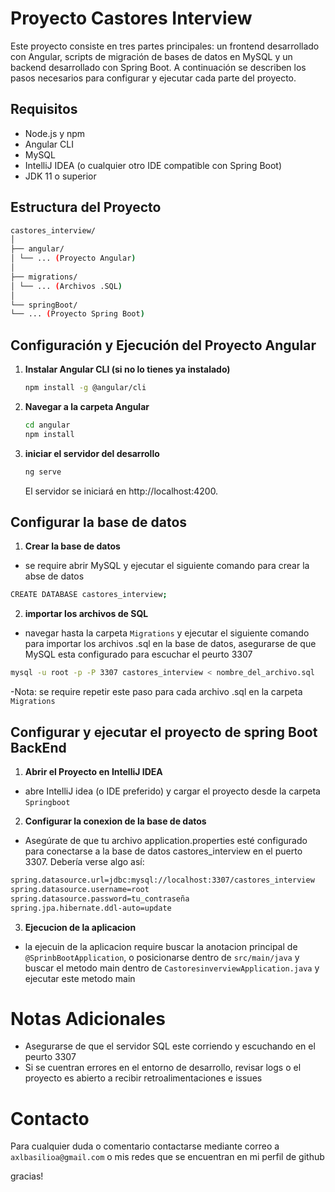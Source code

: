 # Proyecto Castores Interview

Este proyecto consiste en tres partes principales: un frontend desarrollado con Angular, scripts de migración de bases de datos en MySQL y un backend desarrollado con Spring Boot. A continuación se describen los pasos necesarios para configurar y ejecutar cada parte del proyecto.

## Requisitos

- Node.js y npm
- Angular CLI
- MySQL
- IntelliJ IDEA (o cualquier otro IDE compatible con Spring Boot)
- JDK 11 o superior

## Estructura del Proyecto

```bash
castores_interview/
│
├── angular/
│ └── ... (Proyecto Angular)
│
├── migrations/
│ └── ... (Archivos .SQL)
│
└── springBoot/
└── ... (Proyecto Spring Boot)
```

## Configuración y Ejecución del Proyecto Angular

1. **Instalar Angular CLI (si no lo tienes ya instalado)**

   ```bash
   npm install -g @angular/cli
    ```
2. **Navegar a la carpeta Angular**
    ```bash
    cd angular
    npm install
    ```
3. **iniciar el servidor del desarrollo**
    ```bash
    ng serve
    ```
    El servidor se iniciará en http://localhost:4200.

## Configurar la base de datos

1. **Crear la base de datos**
- se require abrir MySQL y ejecutar el siguiente comando para crear la abse de datos
```bash
CREATE DATABASE castores_interview;
```
2. **importar los archivos de SQL**
- navegar hasta la carpeta `Migrations` y ejecutar el siguiente comando para importar los archivos .sql en la base de datos, asegurarse de que MySQL esta configurado para escuchar el peurto 3307

```bash
mysql -u root -p -P 3307 castores_interview < nombre_del_archivo.sql
```
-Nota: se require repetir este paso para cada archivo .sql en la carpeta `Migrations`

## Configurar y ejecutar el proyecto de spring Boot BackEnd
1. **Abrir el Proyecto en IntelliJ IDEA**
- abre IntelliJ idea (o IDE preferido) y cargar el proyecto desde la carpeta `Springboot`
2. **Configurar la conexion de la base de datos**
- Asegúrate de que tu archivo application.properties esté configurado para conectarse a la base de datos castores_interview en el puerto 3307. Debería verse algo así:
```bash
spring.datasource.url=jdbc:mysql://localhost:3307/castores_interview
spring.datasource.username=root
spring.datasource.password=tu_contraseña
spring.jpa.hibernate.ddl-auto=update
```
3. **Ejecucion de la aplicacion**
- la ejecuin de la aplicacion require buscar la anotacion principal de `@SprinbBootApplication`, o posicionarse dentro de `src/main/java` y buscar el metodo main dentro de `CastoresinverviewApplication.java` y ejecutar este metodo main

# Notas Adicionales
- Asegurarse de que el servidor SQL este corriendo y escuchando en el peurto 3307
- Si se cuentran errores en el entorno de desarrollo, revisar logs o el proyecto es abierto a recibir retroalimentaciones e issues

# Contacto
Para cualquier duda o comentario contactarse mediante correo a
`axlbasilioa@gmail.com` o mis redes que se encuentran en mi perfil de github

gracias!
